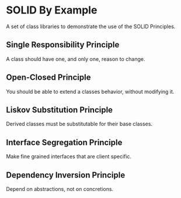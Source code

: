# SOLID By Example
A set of class libraries to demonstrate the use of the SOLID Principles.

## Single Responsibility Principle

A class should have one, and only one, reason to change.

## Open-Closed Principle

You should be able to extend a classes behavior, without modifying it.

## Liskov Substitution Principle

Derived classes must be substitutable for their base classes.

## Interface Segregation Principle

Make fine grained interfaces that are client specific.

## Dependency Inversion Principle

Depend on abstractions, not on concretions.
